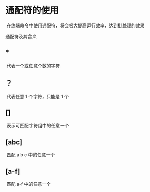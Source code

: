 # 通配符的使用

​	在终端命令中使用通配符，将会极大提高运行效率，达到批处理的效果

通配符及其含义

## 	*

​		代表一个或任意个数的字符

## 	？

​		代表任意 1 个字符，只能是 1 个

## 	[]

​		表示可匹配字符组中的任意一个

## 	[abc]

​		匹配 a b c 中的任意一个

## 	[a-f]

​		匹配 a-f 中的任意一个 
